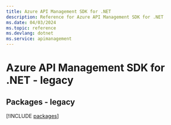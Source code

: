 ```yaml
---
title: Azure API Management SDK for .NET
description: Reference for Azure API Management SDK for .NET
ms.date: 04/03/2024
ms.topic: reference
ms.devlang: dotnet
ms.service: apimanagement
---
```

# Azure API Management SDK for .NET - legacy
## Packages - legacy
[!INCLUDE [packages](api-management-index.md)]
